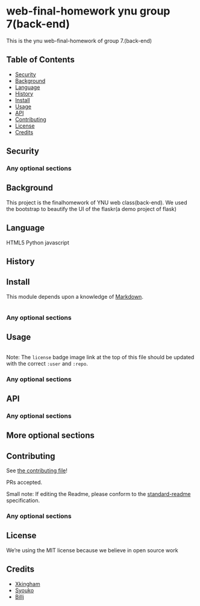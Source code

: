 # web-final-homework ynu group 7(back-end)
This is the ynu web-final-homework of group 7.(back-end)
## Table of Contents

- [Security](#security)
- [Background](#background)
- [Language](#Language)
- [History](#history)
- [Install](#install)
- [Usage](#usage)
- [API](#api)
- [Contributing](#contributing)
- [License](#license)
- [Credits](#credits)

## Security

### Any optional sections

## Background

This project is the finalhomework of YNU web class(back-end). We used the bootstrap to beautify the UI of the flaskr(a demo project of flask)

## Language
HTML5 Python javascript
## History

## Install

This module depends upon a knowledge of [Markdown]().

```
```

### Any optional sections

## Usage

```
```

Note: The `license` badge image link at the top of this file should be updated with the correct `:user` and `:repo`.

### Any optional sections

## API

### Any optional sections

## More optional sections

## Contributing

See [the contributing file](CONTRIBUTING.md)!

PRs accepted.

Small note: If editing the Readme, please conform to the [standard-readme](https://github.com/RichardLitt/standard-readme) specification.

### Any optional sections
## License
We’re using the MIT license because we believe in open source work

## Credits

* [Xkingham](https://github.com/XKingham)
* [Syouko](https://github.com/1615477241)
* [Billj](https://github.com/Bill-J01)
